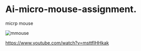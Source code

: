# Ai-micro-mouse-assignment.
micrp mouse


![mmouse](https://user-images.githubusercontent.com/75565736/107533885-64566b00-6be5-11eb-8e38-35c710bce7e3.gif)

https://www.youtube.com/watch?v=msttfIHHkak
